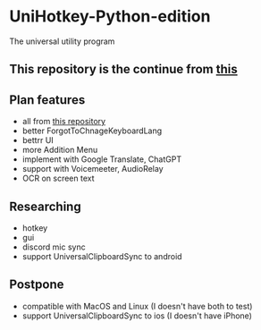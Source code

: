 # UniHotkey-Python-edition
The universal utility program
## This repository is the continue from [this](https://github.com/ChaiyavutC/UniHotkey-AHK-edition)

## Plan features
- all from [this repository](https://github.com/ChaiyavutC/UniHotkey-AHK-edition)
- better ForgotToChnageKeyboardLang
- bettrr UI
- more Addition Menu
- implement with Google Translate, ChatGPT
- support with Voicemeeter, AudioRelay
- OCR on screen text

## Researching
- hotkey
- gui
- discord mic sync
- support UniversalClipboardSync to android

## Postpone
- compatible with MacOS and Linux (I doesn't have both to test)
- support UniversalClipboardSync to ios (I doesn't have iPhone)
